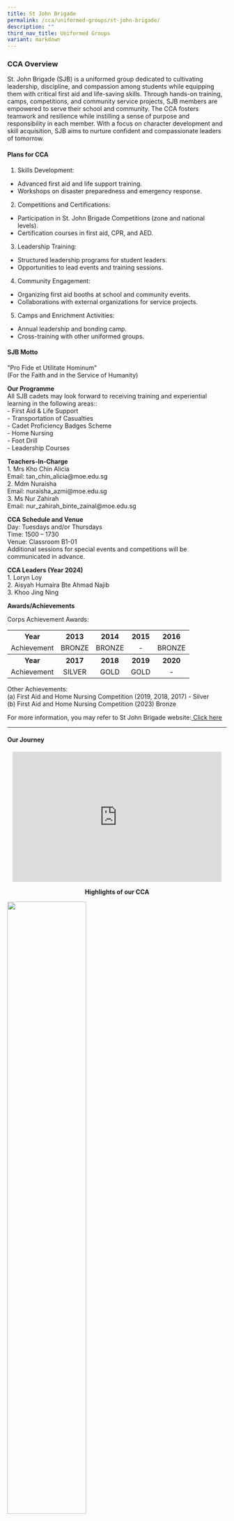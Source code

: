 ```yaml
---
title: St John Brigade
permalink: /cca/uniformed-groups/st-john-brigade/
description: ""
third_nav_title: Uniformed Groups
variant: markdown
---
```

### <strong>CCA Overview</strong>
	
St. John Brigade (SJB) is a uniformed group dedicated to cultivating leadership, discipline, and compassion among students while equipping them with critical first aid and life-saving skills. Through hands-on training, camps, competitions, and community service projects, SJB members are empowered to serve their school and community. The CCA fosters teamwork and resilience while instilling a sense of purpose and responsibility in each member. With a focus on character development and skill acquisition, SJB aims to nurture confident and compassionate leaders of tomorrow.

#### <strong>Plans for CCA</strong>
1.	Skills Development: 
* Advanced first aid and life support training.
* Workshops on disaster preparedness and emergency response.
2.	Competitions and Certifications: 
* Participation in St. John Brigade Competitions (zone and national levels).
* Certification courses in first aid, CPR, and AED.
3.	Leadership Training: 
* Structured leadership programs for student leaders.
* Opportunities to lead events and training sessions.
4.	Community Engagement: 
* Organizing first aid booths at school and community events.
* Collaborations with external organizations for service projects.
5.	Camps and Enrichment Activities: 
* Annual leadership and bonding camp.
* Cross-training with other uniformed groups.


#### <strong>SJB Motto</strong>
"Pro Fide et Utilitate Hominum"<br>
(For the Faith and in the Service of Humanity)



<p><strong>Our Programme</strong><br>All SJB cadets may look forward to receiving training and experiential learning in the following areas::<br>- First Aid &amp; Life Support<br>- Transportation of Casualties<br>- Cadet Proficiency Badges Scheme<br>- Home Nursing<br>- Foot Drill<br>- Leadership Courses</p>


<p><strong>Teachers-In-Charge<br></strong>1. Mrs Kho Chin Alicia<br>Email: tan_chin_alicia@moe.edu.sg<br>2. Mdm Nuraisha<br>Email: nuraisha_azmi@moe.edu.sg<br>3. Ms Nur Zahirah<br>Email: nur_zahirah_binte_zainal@moe.edu.sg</p>

<p><strong>CCA Schedule and Venue<br></strong>Day: Tuesdays and/or Thursdays<br>Time: 1500 – 1730<br>Venue: Classroom B1-01<br>Additional sessions for special events and competitions will be communicated in advance.

</p><p><strong>CCA Leaders (Year 2024)<br></strong>1.	Loryn Loy<br>2.	Aisyah Humaira Bte Ahmad Najib<br>3.	Khoo Jing Ning </p>
<p><strong>Awards/Achievements</strong></p>
<p>Corps Achievement Awards:</p>
<table>
<tbody>
<tr>
<th style="text-align: center;">Year</th>
<th style="text-align: center;">2013</th>
<th style="text-align: center;">2014</th>
<th style="text-align: center;">2015</th>
<th style="text-align: center;">2016</th>
</tr>
<tr>
<td style="text-align: center;">Achievement</td>
<td style="text-align: center;">BRONZE</td>
<td style="text-align: center;">BRONZE</td>
<td style="text-align: center;">-</td>
<td style="text-align: center;">BRONZE</td>
</tr>
<tr>
<th style="text-align: center;">Year</th>
<th style="text-align: center;">2017</th>
<th style="text-align: center;">2018</th>
<th style="text-align: center;">2019</th>
<th style="text-align: center;">2020</th>
</tr>
<tr>
<td style="text-align: center;">Achievement</td>
<td style="text-align: center;">SILVER</td>
<td style="text-align: center;">GOLD</td>
<td style="text-align: center;">GOLD</td>
<td style="text-align: center;">-</td>
</tr>
</tbody>
</table>
<p>Other Achievements:<br>(a) First Aid and Home Nursing Competition (2019, 2018, 2017) - Silver<br>(b) First Aid and Home Nursing Competition (2023) Bronze</p>
<p>For more information, you may refer to St John Brigade website:<a href="https://docs.google.com/presentation/d/1mL6nL3P_sCb4InBtj_fdUlHK9g7zNZ2vD0Zhndu6qtI/edit?usp=sharing"><u> Click here</u></a></p>
<hr>

<h4><strong>Our Journey</strong></h4>
<p style="text-align: center;"><iframe allowfullscreen="true" height="299" width="480" frameborder="0" src="https://docs.google.com/presentation/d/e/2PACX-1vQev9lmeXPL5-Ib20muYIW2k3HTpdehF11Zw4dGtYrOzWtlv86rwiL1aaJNwBlLJ3yuDvezeQGlsoIl/embed?start=true&amp;loop=true&amp;delayms=3000"></iframe>

</p><p style="text-align: center;"><strong>Highlights of our CCA</strong></p>

<img style="width: 60%;" src="/images/image001.jpg">
<p style="text-align: center;"><em>Sec 1 CCA Fair</em></p>

<img style="width: 60%;" src="/images/image014.jpg"><br>
<img style="width: 60%;" src="/images/image015.jpg">
<p style="text-align: center;"><em>Learning how to make fake wounds</em></p>

<img style="width: 60%;" src="/images/image006.jpg">
<p style="text-align: center;"><em>Sec 1 Initiation Ceremony</em></p>

<img style="width: 60%;" src="/images/image007.jpg">
<p style="text-align: center;"><em>Archery Course</em></p>

<img style="width: 60%;" src="/images/image008.jpg">
<p style="text-align: center;"><em>Group photo with Archery Trainers</em></p>

<img style="width: 60%;" src="/images/image009.jpg">
<p style="text-align: center;"><em>Farewell party for the Sec 4s</em></p>

<img style="width: 60%;" src="/images/image010.jpg">
<p style="text-align: center;"><em>District First Aid &amp; Home Nursing Competition</em></p>

<img style="width: 60%;" src="/images/image011.jpg">
<p style="text-align: center;"><em>First Aiders on duty during Badminton Competition</em></p>

<img style="width: 60%;" src="/images/image012.jpg">
<p style="text-align: center;"><em>National Day Parade Contingent @ JYSS</em></p>

<img style="width: 60%;" src="/images/image013.jpg">
<p style="text-align: center;"><em>Being part of SJB National Day Parade Contingent @ The Padang</em></p>

<img style="width: 60%;" src="/images/image003.jpg">
<p style="text-align: center;"><em>SJB JYSS Corp Photo with TICs</em></p>

<img style="width: 60%;" src="/images/image004.jpg">
<p style="text-align: center;"><em>SJB JYSS Corp Photo with Officers</em></p>

<p>For more information, you may refer to St John Brigade website&nbsp;<a href="https://stjohn.org.sg/"><u>https://stjohn.org.sg/</u></a></p>
<hr>